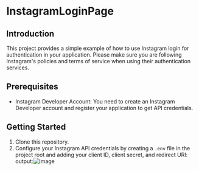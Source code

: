 # InstagramLoginPage

## Introduction
This project provides a simple example of how to use Instagram login for authentication in your application. Please make sure you are following Instagram's policies and terms of service when using their authentication services.

## Prerequisites
- Instagram Developer Account: You need to create an Instagram Developer account and register your application to get API credentials.

## Getting Started
1. Clone this repository.
2. Configure your Instagram API credentials by creating a `.env` file in the project root and adding your client ID, client secret, and redirect URI:
output:![image](https://github.com/SIVAKUMAR-007/InstagramLoginPage/assets/113624916/1768a376-f2e9-4b85-95f4-39c2f1ed3baa)
